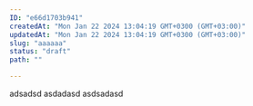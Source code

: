 ```yaml
---
ID: "e66d1703b941"
createdAt: "Mon Jan 22 2024 13:04:19 GMT+0300 (GMT+03:00)"
updatedAt: "Mon Jan 22 2024 13:04:19 GMT+0300 (GMT+03:00)"
slug: "aaaaaa"
status: "draft"
path: ""

---
```

adsadsd
asdadasd
asdsadasd

